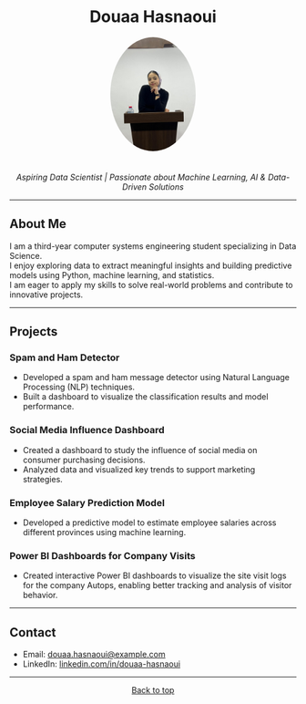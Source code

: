 <a id="readme-top"></a>

<div align="center">
  <h1>Douaa Hasnaoui</h1>
  
<img src="douae.jpg" alt="Douaa Hasnaoui" width="150" style="border-radius: 50%; margin-bottom: 20px;">

  <p><em>Aspiring Data Scientist | Passionate about Machine Learning, AI & Data-Driven Solutions</em></p>
</div>

---

## About Me

I am a third-year computer systems engineering student specializing in Data Science.  
I enjoy exploring data to extract meaningful insights and building predictive models using Python, machine learning, and statistics.  
I am eager to apply my skills to solve real-world problems and contribute to innovative projects.

---

## Projects

### Spam and Ham Detector  
- Developed a spam and ham message detector using Natural Language Processing (NLP) techniques.  
- Built a dashboard to visualize the classification results and model performance.

### Social Media Influence Dashboard  
- Created a dashboard to study the influence of social media on consumer purchasing decisions.  
- Analyzed data and visualized key trends to support marketing strategies.

### Employee Salary Prediction Model  
- Developed a predictive model to estimate employee salaries across different provinces using machine learning.  

### Power BI Dashboards for Company Visits  
- Created interactive Power BI dashboards to visualize the site visit logs for the company Autops, enabling better tracking and analysis of visitor behavior.

---

## Contact

- Email: douaa.hasnaoui@example.com  
- LinkedIn: [linkedin.com/in/douaa-hasnaoui](https://www.linkedin.com/in/douaa-hasnaoui)

---

<p align="center">
  <a href="#readme-top">Back to top</a>
</p>
